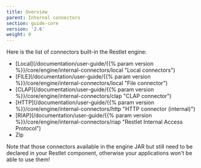 ```yaml
---
title: Overview
parent: Internal connectors
section: guide-core
version: '2.6'
weight: 0
---
```

Here is the list of connectors built-in the Restlet engine:

-   [Local](/documentation/user-guide/{{% param version %}}/core/engine/internal-connectors/local "Local connectors")
-   [FILE](/documentation/user-guide/{{% param version %}}/core/engine/internal-connectors/local "File connector")
-   [CLAP](/documentation/user-guide/{{% param version %}}/core/engine/internal-connectors/clap "CLAP connector")
-   [HTTP](/documentation/user-guide/{{% param version %}}/core/engine/internal-connectors/http "HTTP connector (internal)")
-   [RIAP](/documentation/user-guide/{{% param version %}}/core/engine/internal-connectors/riap "Restlet Internal Access Protocol")
-   Zip

Note that those connectors available in the engine JAR but still need to
be declared in your Restlet component, otherwise your applications won't
be able to use them!
